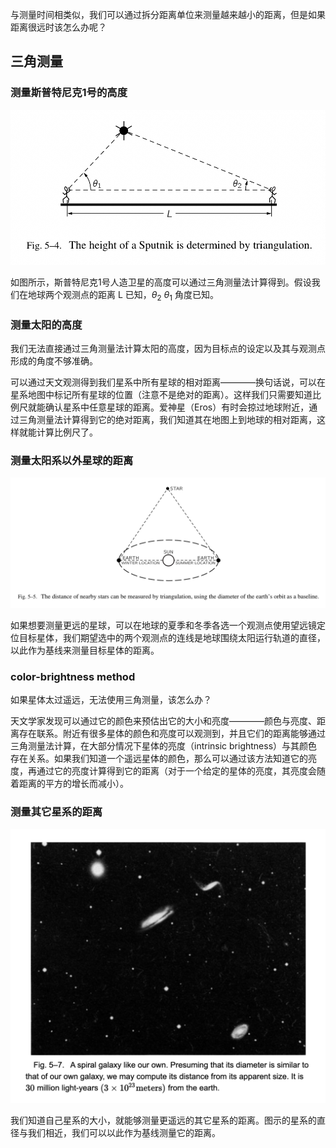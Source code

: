与测量时间相类似，我们可以通过拆分距离单位来测量越来越小的距离，但是如果距离很远时该怎么办呢？

## 三角测量
### 测量斯普特尼克1号的高度
![斯普特尼克1号的高度测量](/assets/volume-1/fig-5-4.png)

如图所示，斯普特尼克1号人造卫星的高度可以通过三角测量法计算得到。假设我们在地球两个观测点的距离 L 已知，$\theta$<sub>2</sub> $\theta$<sub>1</sub> 角度已知。

### 测量太阳的高度
我们无法直接通过三角测量法计算太阳的高度，因为目标点的设定以及其与观测点形成的角度不够准确。

可以通过天文观测得到我们星系中所有星球的相对距离————换句话说，可以在星系地图中标记所有星球的位置（注意不是绝对的距离）。这样我们只需要知道比例尺就能确认星系中任意星球的距离。爱神星（Eros）有时会掠过地球附近，通过三角测量法计算得到它的绝对距离，我们知道其在地图上到地球的相对距离，这样就能计算比例尺了。

### 测量太阳系以外星球的距离
![基于地球围绕太阳运行轨道的直径计算太阳系以外星球的距离](/assets/volume-1/fig-5-5.png)

如果想要测量更远的星球，可以在地球的夏季和冬季各选一个观测点使用望远镜定位目标星体，我们期望选中的两个观测点的连线是地球围绕太阳运行轨道的直径，以此作为基线来测量目标星体的距离。

### color-brightness method
如果星体太过遥远，无法使用三角测量，该怎么办？

天文学家发现可以通过它的颜色来预估出它的大小和亮度————颜色与亮度、距离存在联系。附近有很多星体的颜色和亮度可以观测到，并且它们的距离能够通过三角测量法计算，在大部分情况下星体的亮度（intrinsic brightness）与其颜色存在关系。如果我们知道一个遥远星体的颜色，那么可以通过该方法知道它的亮度，再通过它的亮度计算得到它的距离（对于一个给定的星体的亮度，其亮度会随着距离的平方的增长而减小）。

### 测量其它星系的距离
![其它的星系](/assets/volume-1/fig-5-7.png)

我们知道自己星系的大小，就能够测量更遥远的其它星系的距离。图示的星系的直径与我们相近，我们可以以此作为基线测量它的距离。
